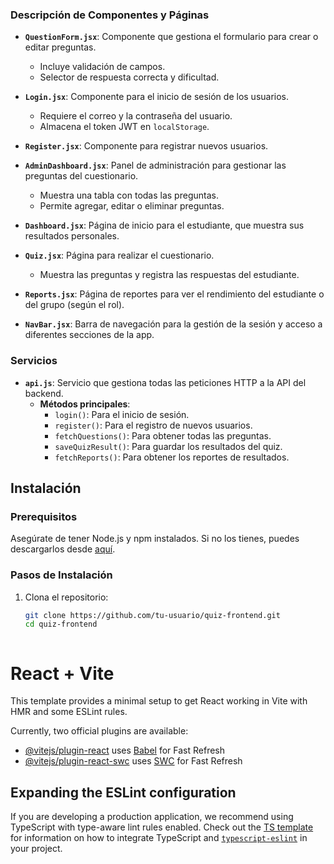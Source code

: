 
### Descripción de Componentes y Páginas

- **`QuestionForm.jsx`**: Componente que gestiona el formulario para crear o editar preguntas.
  - Incluye validación de campos.
  - Selector de respuesta correcta y dificultad.
  
- **`Login.jsx`**: Componente para el inicio de sesión de los usuarios.
  - Requiere el correo y la contraseña del usuario.
  - Almacena el token JWT en `localStorage`.

- **`Register.jsx`**: Componente para registrar nuevos usuarios.

- **`AdminDashboard.jsx`**: Panel de administración para gestionar las preguntas del cuestionario.
  - Muestra una tabla con todas las preguntas.
  - Permite agregar, editar o eliminar preguntas.

- **`Dashboard.jsx`**: Página de inicio para el estudiante, que muestra sus resultados personales.

- **`Quiz.jsx`**: Página para realizar el cuestionario.
  - Muestra las preguntas y registra las respuestas del estudiante.

- **`Reports.jsx`**: Página de reportes para ver el rendimiento del estudiante o del grupo (según el rol).

- **`NavBar.jsx`**: Barra de navegación para la gestión de la sesión y acceso a diferentes secciones de la app.

### Servicios

- **`api.js`**: Servicio que gestiona todas las peticiones HTTP a la API del backend.
  - **Métodos principales**:
    - `login()`: Para el inicio de sesión.
    - `register()`: Para el registro de nuevos usuarios.
    - `fetchQuestions()`: Para obtener todas las preguntas.
    - `saveQuizResult()`: Para guardar los resultados del quiz.
    - `fetchReports()`: Para obtener los reportes de resultados.

## Instalación

### Prerequisitos

Asegúrate de tener Node.js y npm instalados. Si no los tienes, puedes descargarlos desde [aquí](https://nodejs.org/).

### Pasos de Instalación

1. Clona el repositorio:
   ```bash
   git clone https://github.com/tu-usuario/quiz-frontend.git
   cd quiz-frontend



# React + Vite

This template provides a minimal setup to get React working in Vite with HMR and some ESLint rules.

Currently, two official plugins are available:

- [@vitejs/plugin-react](https://github.com/vitejs/vite-plugin-react/blob/main/packages/plugin-react) uses [Babel](https://babeljs.io/) for Fast Refresh
- [@vitejs/plugin-react-swc](https://github.com/vitejs/vite-plugin-react/blob/main/packages/plugin-react-swc) uses [SWC](https://swc.rs/) for Fast Refresh

## Expanding the ESLint configuration

If you are developing a production application, we recommend using TypeScript with type-aware lint rules enabled. Check out the [TS template](https://github.com/vitejs/vite/tree/main/packages/create-vite/template-react-ts) for information on how to integrate TypeScript and [`typescript-eslint`](https://typescript-eslint.io) in your project.
